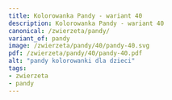 ```yaml
---
title: Kolorowanka Pandy - wariant 40
description: Kolorowanka Pandy - wariant 40
canonical: /zwierzeta/pandy/
variant_of: pandy
image: /zwierzeta/pandy/40/pandy-40.svg
pdf: /zwierzeta/pandy/40/pandy-40.pdf
alt: "pandy kolorowanki dla dzieci"
tags:
- zwierzeta
- pandy
---
```

